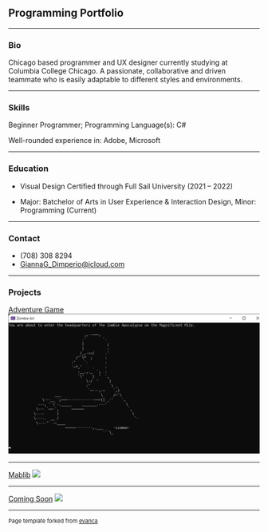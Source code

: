 ## Programming Portfolio

---

### Bio

Chicago based programmer and UX designer currently studying at Columbia College Chicago. A passionate, collaborative and driven teammate who is easily adaptable to different styles and environments.

---

### Skills

Beginner Programmer; Programming Language(s): C#

Well-rounded experience in: Adobe, Microsoft 

___

### Education

- Visual Design Certified through Full Sail University (2021 – 2022)

- Major: Batchelor of Arts in User Experience & Interaction Design, Minor: Programming (Current)

___

### Contact

- (708) 308 8294
- GiannaG_Dimperio@icloud.com

---

### Projects

[Adventure Game](/sample_page)
<img src="images/Intro.png?raw=true"/>

---

[Mablib](/Sample_page3)
<img src="images/dummy_thumbnail.jpg?raw=true"/>

---

[Coming Soon](/Sample_page2)
<img src="images/dummy_thumbnail.jpg?raw=true"/>

___
<p style="font-size:11px">Page template forked from <a href="https://github.com/evanca/quick-portfolio">evanca</a></p>
